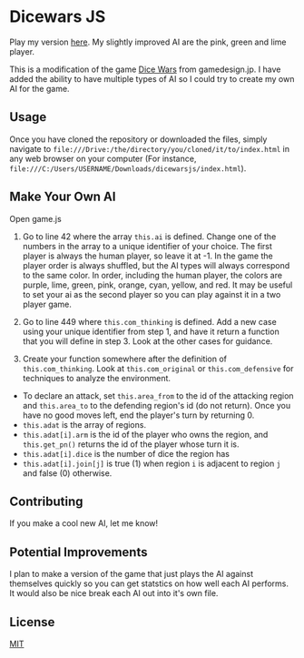 # Dicewars JS

Play my version [here](https://www.chrisraff.com/dicewars/). My slightly improved AI are the pink, green and lime player.

This is a modification of the game [Dice Wars](https://www.gamedesign.jp/games/dicewars/) from gamedesign.jp. I have added the ability to have multiple types of AI so I could try to create my own AI for the game.

## Usage

Once you have cloned the repository or downloaded the files, simply navigate to `file:///Drive:/the/directory/you/cloned/it/to/index.html` in any web browser on your computer (For instance, `file:///C:/Users/USERNAME/Downloads/dicewarsjs/index.html`).

## Make Your Own AI

Open game.js

1. Go to line 42 where the array `this.ai` is defined. Change one of the numbers in the array to a unique identifier of your choice. The first player is always the human player, so leave it at -1. In the game the player order is always shuffled, but the AI types will always correspond to the same color. In order, including the human player, the colors are purple, lime, green, pink, orange, cyan, yellow, and red. It may be useful to set your ai as the second player so you can play against it in a two player game.

2. Go to line 449 where `this.com_thinking` is defined. Add a new case using your unique identifier from step 1, and have it return a function that you will define in step 3. Look at the other cases for guidance.

3. Create your function somewhere after the definition of `this.com_thinking`. Look at `this.com_original` or `this.com_defensive` for techniques to analyze the environment.

  * To declare an attack, set `this.area_from` to the id of the attacking region and `this.area_to` to the defending region's id (do not return). Once you have no good moves left, end the player's turn by returning 0.
  * `this.adat` is the array of regions.
  * `this.adat[i].arm` is the id of the player who owns the region, and `this.get_pn()` returns the id of the player whose turn it is.
  * `this.adat[i].dice` is the number of dice the region has
  * `this.adat[i].join[j]` is true (1) when region `i` is adjacent to region `j` and false (0) otherwise.

## Contributing
If you make a cool new AI, let me know!

## Potential Improvements
I plan to make a version of the game that just plays the AI against themselves quickly so you can get statstics on how well each AI performs. It would also be nice break each AI out into it's own file.

## License
[MIT](https://choosealicense.com/licenses/mit/)